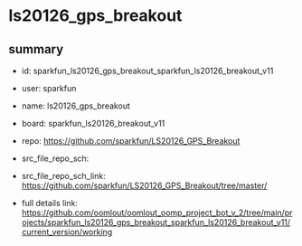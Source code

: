 # ls20126_gps_breakout
 
## summary 
* id: sparkfun_ls20126_gps_breakout_sparkfun_ls20126_breakout_v11
* user: sparkfun
* name: ls20126_gps_breakout
* board: sparkfun_ls20126_breakout_v11
* repo: https://github.com/sparkfun/LS20126_GPS_Breakout



* src_file_repo_sch: 
* src_file_repo_sch_link: https://github.com/sparkfun/LS20126_GPS_Breakout/tree/master/
* full details link: https://github.com/oomlout/oomlout_oomp_project_bot_v_2/tree/main/projects/sparkfun_ls20126_gps_breakout_sparkfun_ls20126_breakout_v11/current_version/working  







